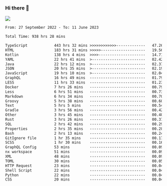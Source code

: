 ### Hi there 👋

<!--<a href="https://github.com/search?o=desc&q=author%3Abushiyi&s=committer-date&type=Commits">-->
<!--    <img align="center" height = "178" src="https://github-readme-stats.vercel.app/api?username=bushiyi&count_private=true&show_icons=true&theme=noctis_minimus&hide=contribs&include_all_commits=true" />-->
<!--</a>-->
<!--<a href="https://github.com/bushiyi?tab=repositories">-->
<!--    <img align="center" height = "178" src="https://github-readme-stats.vercel.app/api/top-langs/?username=bushiyi&count_private=true&theme=noctis_minimus" />-->
<!--</a>-->
 
<!-- [![Ashutosh's github activity graph](https://activity-graph.herokuapp.com/graph?username=bushiyi&theme=react&bg_color=1B2932&point=698B69&line=698B69)](https://github.com/ashutosh00710/github-readme-activity-graph)
 -->


![](https://raw.githubusercontent.com/bushiyi/bushiyi/master/assets/github-contribution-grid-snake.svg)

<!--START_SECTION:waka-->

```txt
From: 27 September 2022 - To: 11 June 2023

Total Time: 938 hrs 28 mins

TypeScript            443 hrs 32 mins >>>>>>>>>>>>-------------   47.26 %
HTML                  183 hrs 31 mins >>>>>--------------------   19.56 %
Kotlin                138 hrs 4 mins  >>>>---------------------   14.71 %
YAML                  22 hrs 41 mins  >------------------------   02.42 %
Java                  22 hrs 12 mins  >------------------------   02.37 %
JSON                  20 hrs 35 mins  >------------------------   02.19 %
JavaScript            19 hrs 10 mins  >------------------------   02.04 %
GraphQL               16 hrs 49 mins  -------------------------   01.79 %
LESS                  11 hrs 33 mins  -------------------------   01.23 %
Docker                7 hrs 26 mins   -------------------------   00.79 %
Less                  6 hrs 51 mins   -------------------------   00.73 %
Markdown              6 hrs 34 mins   -------------------------   00.70 %
Groovy                5 hrs 38 mins   -------------------------   00.60 %
Text                  5 hrs 5 mins    -------------------------   00.54 %
Gradle                3 hrs 56 mins   -------------------------   00.42 %
Other                 3 hrs 45 mins   -------------------------   00.40 %
Rust                  3 hrs 26 mins   -------------------------   00.37 %
SQL                   2 hrs 42 mins   -------------------------   00.29 %
Properties            2 hrs 35 mins   -------------------------   00.28 %
Bash                  2 hrs 13 mins   -------------------------   00.24 %
GitIgnore file        1 hr 35 mins    -------------------------   00.17 %
SCSS                  1 hr 30 mins    -------------------------   00.16 %
GraphQL Config        53 mins         -------------------------   00.09 %
nx workspace          51 mins         -------------------------   00.09 %
XML                   48 mins         -------------------------   00.09 %
TOML                  30 mins         -------------------------   00.05 %
HTTP Request          23 mins         -------------------------   00.04 %
Shell Script          22 mins         -------------------------   00.04 %
Python                22 mins         -------------------------   00.04 %
CSS                   20 mins         -------------------------   00.04 %
```

<!--END_SECTION:waka-->

